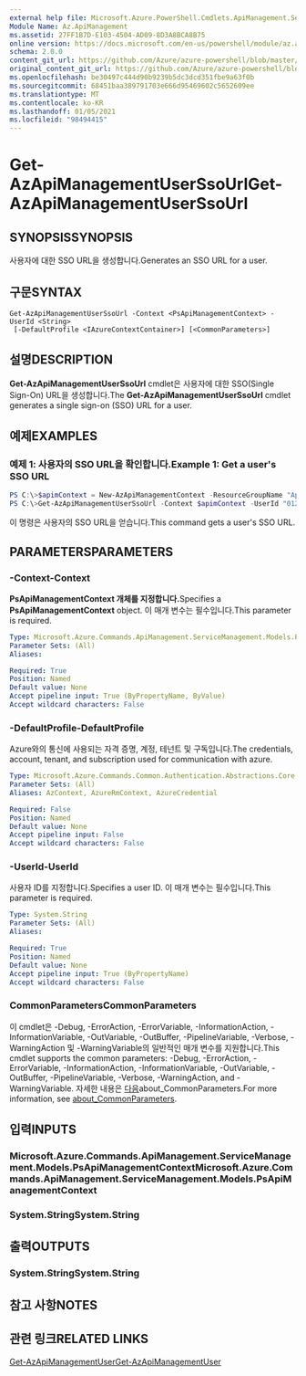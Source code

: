 ```yaml
---
external help file: Microsoft.Azure.PowerShell.Cmdlets.ApiManagement.ServiceManagement.dll-Help.xml
Module Name: Az.ApiManagement
ms.assetid: 27FF1B7D-E103-4504-AD09-8D3A8BCA8B75
online version: https://docs.microsoft.com/en-us/powershell/module/az.apimanagement/get-azapimanagementuserssourl
schema: 2.0.0
content_git_url: https://github.com/Azure/azure-powershell/blob/master/src/ApiManagement/ApiManagement/help/Get-AzApiManagementUserSsoUrl.md
original_content_git_url: https://github.com/Azure/azure-powershell/blob/master/src/ApiManagement/ApiManagement/help/Get-AzApiManagementUserSsoUrl.md
ms.openlocfilehash: be30497c444d90b9239b5dc3dcd351fbe9a63f0b
ms.sourcegitcommit: 68451baa389791703e666d95469602c5652609ee
ms.translationtype: MT
ms.contentlocale: ko-KR
ms.lasthandoff: 01/05/2021
ms.locfileid: "98494415"
---
```

# <span data-ttu-id="2dbc5-101">Get-AzApiManagementUserSsoUrl</span><span class="sxs-lookup"><span data-stu-id="2dbc5-101">Get-AzApiManagementUserSsoUrl</span></span>

## <span data-ttu-id="2dbc5-102">SYNOPSIS</span><span class="sxs-lookup"><span data-stu-id="2dbc5-102">SYNOPSIS</span></span>
<span data-ttu-id="2dbc5-103">사용자에 대한 SSO URL을 생성합니다.</span><span class="sxs-lookup"><span data-stu-id="2dbc5-103">Generates an SSO URL for a user.</span></span>

## <span data-ttu-id="2dbc5-104">구문</span><span class="sxs-lookup"><span data-stu-id="2dbc5-104">SYNTAX</span></span>

```
Get-AzApiManagementUserSsoUrl -Context <PsApiManagementContext> -UserId <String>
 [-DefaultProfile <IAzureContextContainer>] [<CommonParameters>]
```

## <span data-ttu-id="2dbc5-105">설명</span><span class="sxs-lookup"><span data-stu-id="2dbc5-105">DESCRIPTION</span></span>
<span data-ttu-id="2dbc5-106">**Get-AzApiManagementUserSsoUrl** cmdlet은 사용자에 대한 SSO(Single Sign-On) URL을 생성합니다.</span><span class="sxs-lookup"><span data-stu-id="2dbc5-106">The **Get-AzApiManagementUserSsoUrl** cmdlet generates a single sign-on (SSO) URL for a user.</span></span>

## <span data-ttu-id="2dbc5-107">예제</span><span class="sxs-lookup"><span data-stu-id="2dbc5-107">EXAMPLES</span></span>

### <span data-ttu-id="2dbc5-108">예제 1: 사용자의 SSO URL을 확인합니다.</span><span class="sxs-lookup"><span data-stu-id="2dbc5-108">Example 1: Get a user's SSO URL</span></span>
```powershell
PS C:\>$apimContext = New-AzApiManagementContext -ResourceGroupName "Api-Default-WestUS" -ServiceName "contoso"
PS C:\>Get-AzApiManagementUserSsoUrl -Context $apimContext -UserId "0123456789"
```

<span data-ttu-id="2dbc5-109">이 명령은 사용자의 SSO URL을 얻습니다.</span><span class="sxs-lookup"><span data-stu-id="2dbc5-109">This command gets a user's SSO URL.</span></span>

## <span data-ttu-id="2dbc5-110">PARAMETERS</span><span class="sxs-lookup"><span data-stu-id="2dbc5-110">PARAMETERS</span></span>

### <span data-ttu-id="2dbc5-111">-Context</span><span class="sxs-lookup"><span data-stu-id="2dbc5-111">-Context</span></span>
<span data-ttu-id="2dbc5-112">**PsApiManagementContext 개체를 지정합니다.**</span><span class="sxs-lookup"><span data-stu-id="2dbc5-112">Specifies a **PsApiManagementContext** object.</span></span>
<span data-ttu-id="2dbc5-113">이 매개 변수는 필수입니다.</span><span class="sxs-lookup"><span data-stu-id="2dbc5-113">This parameter is required.</span></span>

```yaml
Type: Microsoft.Azure.Commands.ApiManagement.ServiceManagement.Models.PsApiManagementContext
Parameter Sets: (All)
Aliases:

Required: True
Position: Named
Default value: None
Accept pipeline input: True (ByPropertyName, ByValue)
Accept wildcard characters: False
```

### <span data-ttu-id="2dbc5-114">-DefaultProfile</span><span class="sxs-lookup"><span data-stu-id="2dbc5-114">-DefaultProfile</span></span>
<span data-ttu-id="2dbc5-115">Azure와의 통신에 사용되는 자격 증명, 계정, 테넌트 및 구독입니다.</span><span class="sxs-lookup"><span data-stu-id="2dbc5-115">The credentials, account, tenant, and subscription used for communication with azure.</span></span>

```yaml
Type: Microsoft.Azure.Commands.Common.Authentication.Abstractions.Core.IAzureContextContainer
Parameter Sets: (All)
Aliases: AzContext, AzureRmContext, AzureCredential

Required: False
Position: Named
Default value: None
Accept pipeline input: False
Accept wildcard characters: False
```

### <span data-ttu-id="2dbc5-116">-UserId</span><span class="sxs-lookup"><span data-stu-id="2dbc5-116">-UserId</span></span>
<span data-ttu-id="2dbc5-117">사용자 ID를 지정합니다.</span><span class="sxs-lookup"><span data-stu-id="2dbc5-117">Specifies a user ID.</span></span>
<span data-ttu-id="2dbc5-118">이 매개 변수는 필수입니다.</span><span class="sxs-lookup"><span data-stu-id="2dbc5-118">This parameter is required.</span></span>

```yaml
Type: System.String
Parameter Sets: (All)
Aliases:

Required: True
Position: Named
Default value: None
Accept pipeline input: True (ByPropertyName)
Accept wildcard characters: False
```

### <span data-ttu-id="2dbc5-119">CommonParameters</span><span class="sxs-lookup"><span data-stu-id="2dbc5-119">CommonParameters</span></span>
<span data-ttu-id="2dbc5-120">이 cmdlet은 -Debug, -ErrorAction, -ErrorVariable, -InformationAction, -InformationVariable, -OutVariable, -OutBuffer, -PipelineVariable, -Verbose, -WarningAction 및 -WarningVariable의 일반적인 매개 변수를 지원합니다.</span><span class="sxs-lookup"><span data-stu-id="2dbc5-120">This cmdlet supports the common parameters: -Debug, -ErrorAction, -ErrorVariable, -InformationAction, -InformationVariable, -OutVariable, -OutBuffer, -PipelineVariable, -Verbose, -WarningAction, and -WarningVariable.</span></span> <span data-ttu-id="2dbc5-121">자세한 내용은 [다음](http://go.microsoft.com/fwlink/?LinkID=113216)about_CommonParameters.</span><span class="sxs-lookup"><span data-stu-id="2dbc5-121">For more information, see [about_CommonParameters](http://go.microsoft.com/fwlink/?LinkID=113216).</span></span>

## <span data-ttu-id="2dbc5-122">입력</span><span class="sxs-lookup"><span data-stu-id="2dbc5-122">INPUTS</span></span>

### <span data-ttu-id="2dbc5-123">Microsoft.Azure.Commands.ApiManagement.ServiceManagement.Models.PsApiManagementContext</span><span class="sxs-lookup"><span data-stu-id="2dbc5-123">Microsoft.Azure.Commands.ApiManagement.ServiceManagement.Models.PsApiManagementContext</span></span>

### <span data-ttu-id="2dbc5-124">System.String</span><span class="sxs-lookup"><span data-stu-id="2dbc5-124">System.String</span></span>

## <span data-ttu-id="2dbc5-125">출력</span><span class="sxs-lookup"><span data-stu-id="2dbc5-125">OUTPUTS</span></span>

### <span data-ttu-id="2dbc5-126">System.String</span><span class="sxs-lookup"><span data-stu-id="2dbc5-126">System.String</span></span>

## <span data-ttu-id="2dbc5-127">참고 사항</span><span class="sxs-lookup"><span data-stu-id="2dbc5-127">NOTES</span></span>

## <span data-ttu-id="2dbc5-128">관련 링크</span><span class="sxs-lookup"><span data-stu-id="2dbc5-128">RELATED LINKS</span></span>

[<span data-ttu-id="2dbc5-129">Get-AzApiManagementUser</span><span class="sxs-lookup"><span data-stu-id="2dbc5-129">Get-AzApiManagementUser</span></span>](./Get-AzApiManagementUser.md)


